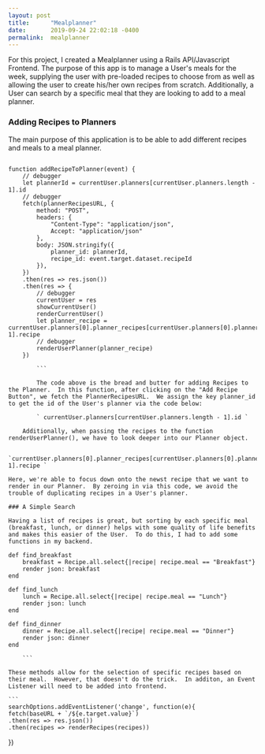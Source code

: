 ```yaml
---
layout: post
title:      "Mealplanner"
date:       2019-09-24 22:02:18 -0400
permalink:  mealplanner
---
```



For this project, I created a Mealplanner using a Rails API/Javascript Frontend.  The purpose of this app is to manage a User's meals for the week, supplying the user with pre-loaded recipes to choose from as well as allowing the user to create his/her own recipes from scratch.  Additionally, a User can search by a specific meal that they are looking to add to a meal planner. 

### Adding Recipes to Planners

The main purpose of this application is to be able to add different recipes and meals to a meal planner.  

``` 

function addRecipeToPlanner(event) {
    // debugger
    let plannerId = currentUser.planners[currentUser.planners.length - 1].id
    // debugger
    fetch(plannerRecipesURL, {
        method: "POST",
        headers: {
            "Content-Type": "application/json",
            Accept: "application/json"
        },
        body: JSON.stringify({
            planner_id: plannerId,
            recipe_id: event.target.dataset.recipeId
        }),
    })
    .then(res => res.json())
    .then(res => {
        // debugger
        currentUser = res
        showCurrentUser()
        renderCurrentUser()
        let planner_recipe = currentUser.planners[0].planner_recipes[currentUser.planners[0].planner_recipes.length-1].recipe
        // debugger
        renderUserPlanner(planner_recipe)
    }) 
		
		```
		
		The code above is the bread and butter for adding Recipes to the Planner.  In this function, after clicking on the "Add Recipe Button", we fetch the PlannerRecipesURL.  We assign the key planner_id to get the id of the User's planner via the code below:
		
		` currentUser.planners[currentUser.planners.length - 1].id `
	
	Additionally, when passing the recipes to the function renderUserPlanner(), we have to look deeper into our Planner object.
	
	`currentUser.planners[0].planner_recipes[currentUser.planners[0].planner_recipes.length-1].recipe `
	
Here, we're able to focus down onto the newst recipe that we want to render in our Planner.  By zeroing in via this code, we avoid the trouble of duplicating recipes in a User's planner. 

### A Simple Search

Having a list of recipes is great, but sorting by each specific meal (breakfast, lunch, or dinner) helps with some quality of life benefits and makes this easier of the User.  To do this, I had to add some functions in my backend.

``` 
    def find_breakfast
        breakfast = Recipe.all.select{|recipe| recipe.meal == "Breakfast"}
        render json: breakfast
    end

    def find_lunch
        lunch = Recipe.all.select{|recipe| recipe.meal == "Lunch"}
        render json: lunch
    end

    def find_dinner
        dinner = Recipe.all.select{|recipe| recipe.meal == "Dinner"}
        render json: dinner
    end
		
		```
		
	These methods allow for the selection of specific recipes based on their meal.  However, that doesn't do the trick.  In additon, an Event Listener will need to be added into frontend.
	
	```
	searchOptions.addEventListener('change', function(e){
    fetch(baseURL + `/${e.target.value}`)
    .then(res => res.json())
    .then(recipes => renderRecipes(recipes))
})
```

		
		

		
		
